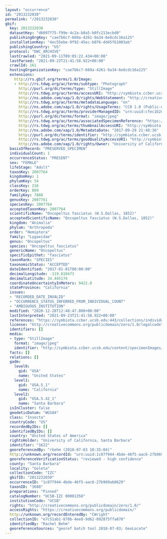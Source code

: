 ```yaml
---
layout: "occurrence"
id: "2013232030"
permalink: "/2013232030"
gbif:
  key: 2013232030
  datasetKey: "d6097f75-f99e-4c2a-b8a5-b0fc213ecbd0"
  publishingOrgKey: "cae7b6c7-669a-4261-9a34-6e8cdc16a125"
  installationKey: "4ec55ebe-9f92-45ec-b076-dd45f61003ab"
  publishingCountry: "US"
  protocol: "DWC_ARCHIVE"
  lastCrawled: "2021-09-11T09:05:22.434+00:00"
  lastParsed: "2021-09-23T21:41:58.922+00:00"
  crawlId: 161
  hostingOrganizationKey: "cae7b6c7-669a-4261-9a34-6e8cdc16a125"
  extensions:
    http://rs.gbif.org/terms/1.0/Image:
    - http://rs.tdwg.org/ac/terms/subtype: "Photograph"
      http://purl.org/dc/terms/type: "StillImage"
      http://rs.tdwg.org/ac/terms/accessURI: "http://symbiota.ccber.ucsb.edu/content/specimenImages/UCSB_IZC/UCSB-IZC00001/UCSB-IZC_00001358_lg.jpg"
      http://ns.adobe.com/xap/1.0/rights/WebStatement: "http://creativecommons.org/publicdomain/zero/1.0/"
      http://rs.tdwg.org/ac/terms/metadataLanguage: "en"
      http://ns.adobe.com/xap/1.0/rights/UsageTerms: "CC0 1.0 (Public-domain)"
      http://rs.tdwg.org/ac/terms/providerManagedID: "urn:uuid:cfec1b2d-9b2c-4133-9aec-f91c305c8a80"
      http://purl.org/dc/terms/format: "image/jpeg"
      http://rs.tdwg.org/ac/terms/associatedSpecimenReference: "https://symbiota.ccber.ucsb.edu:443/collections/individual/index.php?occid=1622"
      http://rs.tdwg.org/ac/terms/thumbnailAccessURI: "http://symbiota.ccber.ucsb.edu/content/specimenImages/UCSB_IZC/UCSB-IZC00001/UCSB-IZC_00001358_tn.jpg"
      http://ns.adobe.com/xap/1.0/MetadataDate: "2017-09-29 21:48:36"
      http://purl.org/dc/terms/identifier: "http://symbiota.ccber.ucsb.edu/content/specimenImages/UCSB_IZC/UCSB-IZC00001/UCSB-IZC_00001358_lg.jpg"
      http://rs.tdwg.org/ac/terms/goodQualityAccessURI: "http://symbiota.ccber.ucsb.edu/content/specimenImages/UCSB_IZC/UCSB-IZC00001/UCSB-IZC_00001358.JPG"
      http://ns.adobe.com/xap/1.0/rights/Owner: "University of California, Santa Barbara"
  basisOfRecord: "PRESERVED_SPECIMEN"
  individualCount: 1
  occurrenceStatus: "PRESENT"
  sex: "FEMALE"
  lifeStage: "Adult"
  taxonKey: 2007764
  kingdomKey: 1
  phylumKey: 54
  classKey: 216
  orderKey: 809
  familyKey: 7888
  genusKey: 2007761
  speciesKey: 2007764
  acceptedTaxonKey: 2007764
  scientificName: "Oncopeltus fasciatus (W.S.Dallas, 1852)"
  acceptedScientificName: "Oncopeltus fasciatus (W.S.Dallas, 1852)"
  kingdom: "Animalia"
  phylum: "Arthropoda"
  order: "Hemiptera"
  family: "Lygaeidae"
  genus: "Oncopeltus"
  species: "Oncopeltus fasciatus"
  genericName: "Oncopeltus"
  specificEpithet: "fasciatus"
  taxonRank: "SPECIES"
  taxonomicStatus: "ACCEPTED"
  dateIdentified: "2017-01-01T00:00:00"
  decimalLongitude: -119.810473
  decimalLatitude: 34.445174
  coordinateUncertaintyInMeters: 9422.0
  stateProvince: "California"
  issues:
  - "RECORDED_DATE_INVALID"
  - "OCCURRENCE_STATUS_INFERRED_FROM_INDIVIDUAL_COUNT"
  - "AMBIGUOUS_INSTITUTION"
  modified: "2020-12-28T12:48:47.000+00:00"
  lastInterpreted: "2021-09-23T21:41:58.922+00:00"
  references: "https://symbiota.ccber.ucsb.edu:443/collections/individual/index.php?occid=1622"
  license: "http://creativecommons.org/publicdomain/zero/1.0/legalcode"
  identifiers: []
  media:
  - type: "StillImage"
    format: "image/jpeg"
    identifier: "http://symbiota.ccber.ucsb.edu/content/specimenImages/UCSB_IZC/UCSB-IZC00001/UCSB-IZC_00001358_lg.jpg"
  facts: []
  relations: []
  gadm:
    level0:
      gid: "USA"
      name: "United States"
    level1:
      gid: "USA.5_1"
      name: "California"
    level2:
      gid: "USA.5.42_1"
      name: "Santa Barbara"
  isInCluster: false
  geodeticDatum: "WGS84"
  class: "Insecta"
  countryCode: "US"
  recordedByIDs: []
  identifiedByIDs: []
  country: "United States of America"
  rightsHolder: "University of California, Santa Barbara"
  identifier: "1622"
  georeferencedBy: "rbehm (2018-07-03 10:35:04)"
  http://unknown.org/recordId: "urn:uuid:1c07f944-4bde-46f5-aac6-27b969ab0629"
  georeferenceVerificationStatus: "reviewed - high confidence"
  county: "Santa Barbara"
  locality: "Goleta"
  collectionCode: "IZC"
  gbifID: "2013232030"
  occurrenceID: "1c07f944-4bde-46f5-aac6-27b969ab0629"
  taxonID: "3688"
  preparations: "Pinned"
  catalogNumber: "UCSB-IZC 00001358"
  institutionCode: "UCSB"
  rights: "http://creativecommons.org/publicdomain/zero/1.0/"
  accessRights: "https://creativecommons.org/publicdomain/"
  http://unknown.org/recordEnteredBy: "CWright"
  collectionID: "e7c51ab1-870b-4ee8-9d62-092875ffa870"
  identifiedBy: "Rachel Behm"
  georeferenceSources: "georef batch tool 2018-07-03; GeoLocate"
---
```


